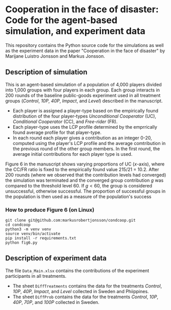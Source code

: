 # Cooperation in the face of disaster: Code for the agent-based simulation, and experiment data
This repository contains the Python source code for the simulations as well as the experiment data in the paper "Cooperation in the face of disaster" by Marijane Luistro Jonsson and Markus Jonsson.

## Description of simulation
This is an agent-based simulation of a population of 4,000 players divided into 1,000 groups with four players in each group.
Each group interacts in 200 rounds of the baseline public-goods experiment used in all treatment groups (_Control_, _10P_, _40P_, _Impact_, and _Level_) described in the manuscript. 

- Each player is assigned a player-type based on the empirically found distribution of the four player-types _Unconditional Cooperator_ (UC), _Conditional Cooperator_ (CC), and _Free-rider_ (FR).
- Each player-type uses the LCP profile determined by the emprrically found average profile for that player-type.
- In each round each player gives a contribution as an integer 0-20, computed using the player's LCP profile and the average comtribution in the previous round of the other group members. In the first round, the average initial contributions for each player type is used.

Figure 6 in the manuscript shows varying proportions of UC ($x$-axis), where the CC/FR ratio is fixed to the empirically found value 215/21 = 10.2. After 200 rounds (where we observed that the contribution levels had converged) the simulation was terminated and the converged group contribution $g$ was compared to the threshold level 60. If $g < 60$, the group is considered unsuccessful, otherwise successful. The proportion of successful groups in the population is then used as a measure of the population's success

### How to produce Figure 6 (on Linux)
```
git clone git@github.com:markusrobertjonsson/condcoop.git
cd condcoop
python3 -m venv venv
source venv/bin/activate
pip install -r requirements.txt
python fig6.py
```

## Description of experiment data
The file `Data_Main.xlsx` contains the contributions of the experiment participants in all treatments. 

- The sheet `DiffTreatments` contains the data for the treatments *Control*, *10P*, *40P*, *Impact*, and *Level* collected in Sweden and Phiippines.
- The sheet `DiffProb` contains the data for the treatments *Control*, *10P*, *40P*, *70P*, and *100P* collected in Sweden.

